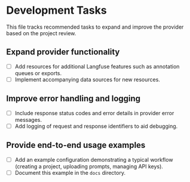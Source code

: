 # Development Tasks

This file tracks recommended tasks to expand and improve the provider based on the project review.

## Expand provider functionality
- [ ] Add resources for additional Langfuse features such as annotation queues or exports.
- [ ] Implement accompanying data sources for new resources.

## Improve error handling and logging
- [ ] Include response status codes and error details in provider error messages.
- [ ] Add logging of request and response identifiers to aid debugging.

## Provide end-to-end usage examples
- [ ] Add an example configuration demonstrating a typical workflow (creating a project, uploading prompts, managing API keys).
- [ ] Document this example in the `docs` directory.
